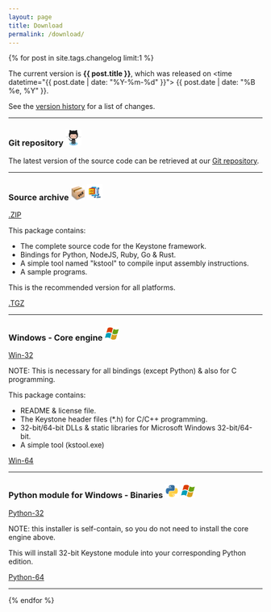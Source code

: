 ```yaml
---
layout: page
title: Download
permalink: /download/
---
```


{% for post in site.tags.changelog limit:1 %}

The current version is **{{ post.title }}**, which was released on <time datetime="{{ post.date | date: "%Y-%m-%d" }}"> {{ post.date | date: "%B %e, %Y" }}</time>.

See the [version history](/changelog/) for a list of changes.

---

### Git repository <img src="/images/octocat.jpg" height="32" width="32">

The latest version of the source code can be retrieved at our [Git repository](https://github.com/keystone-engine/keystone).

---

### Source archive <img src="/images/tgz.png" height="28" width="28"> <img src="/images/zip.png" height="32" width="32">

<a class="download" href="https://github.com/keystone-engine/keystone/archive/{{ post.title }}.zip" title="Download source (ZIP)">.ZIP</a>

This package contains:

- The complete source code for the Keystone framework.
- Bindings for Python, NodeJS, Ruby, Go & Rust.
- A simple tool named "kstool" to compile input assembly instructions.
- A sample programs.

This is the recommended version for all platforms.

<a class="download" href="https://github.com/keystone-engine/keystone/archive/{{ post.title }}.tar.gz" title="Download source (TGZ)">.TGZ</a>

---

### Windows - Core engine <img src="/images/windows.png" height="28" width="28">

<a class="download" href="https://github.com/keystone-engine/keystone/releases/download/{{ post.title }}/keystone-{{ post.title }}-win32.zip" title="Download Win32 Binaries (ZIP)">Win-32</a>

NOTE: This is necessary for all bindings (except Python) & also for C programming.

This package contains:

- README & license file.
- The Keystone header files (\*.h) for C/C++ programming.
- 32-bit/64-bit DLLs & static libraries for Microsoft Windows 32-bit/64-bit.
- A simple tool (kstool.exe)

<a class="download" href="https://github.com/keystone-engine/keystone/releases/download/{{ post.title }}/keystone-{{ post.title }}-win64.zip" title="Download Win64 Binaries (ZIP)">Win-64</a>

---

### Python module for Windows - Binaries <img src="/images/python.png" height="28" width="28"> <img src="/images/windows.png" height="28" width="28">

<a class="download" href="https://github.com/keystone-engine/keystone/releases/download/{{ post.title }}/keystone-{{ post.title }}-python-win32.msi" title="Download Python module for Python, Win32">Python-32</a>

NOTE: this installer is self-contain, so you do not need to install the core engine above.

This will install 32-bit Keystone module into your corresponding Python edition.

<a class="download" href="https://github.com/keystone-engine/keystone/releases/download/{{ post.title }}/keystone-{{ post.title }}-python-win64.msi" title="Download Python module for Python, Win64">Python-64</a>

---

{% endfor %}
